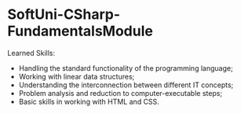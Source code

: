 # SoftUni-CSharp-FundamentalsModule
Learned Skills:
- Handling the standard functionality of the programming language;
- Working with linear data structures;
- Understanding the interconnection between different IT concepts;
- Problem analysis and reduction to computer-executable steps;
- Basic skills in working with HTML and CSS.
